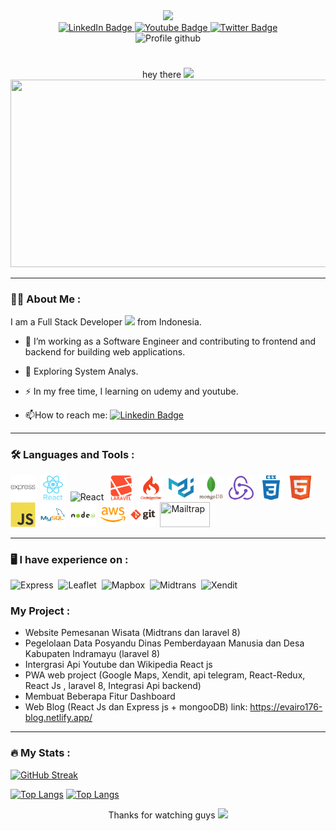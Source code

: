 
<div id="header" align="center">
  <img src="https://media.giphy.com/media/M9gbBd9nbDrOTu1Mqx/giphy.gif" width="100"/>
</div>
<div id="badges" align="center">
  <a href="[your-linkedin-URL](https://www.linkedin.com/in/dicki-prasetya-3a7587195/)">
    <img src="https://img.shields.io/badge/LinkedIn-blue?style=for-the-badge&logo=linkedin&logoColor=white" alt="LinkedIn Badge"/>
  </a>
  <a href="your-youtube-URL">
    <img src="https://img.shields.io/badge/YouTube-red?style=for-the-badge&logo=youtube&logoColor=white" alt="Youtube Badge"/>
  </a>
  <a href="your-twitter-URL">
    <img src="https://img.shields.io/badge/Twitter-blue?style=for-the-badge&logo=twitter&logoColor=white" alt="Twitter Badge"/>
  </a>
</div>
<div  align="center">
  <img src="https://komarev.com/ghpvc/?username=evairo176&style=flat-square&color=blue" alt="Profile github"/>
  <h1>
</div>
<div  align="center">
    hey there
  <img src="https://media.giphy.com/media/hvRJCLFzcasrR4ia7z/giphy.gif" width="30px"/>
    </div>
</h1>
<div align="center">
  <img src="https://media.giphy.com/media/dWesBcTLavkZuG35MI/giphy.gif" width="600" height="300"/>
</div>

---

### :woman_technologist: About Me :
I am a Full Stack Developer <img src="https://media.giphy.com/media/WUlplcMpOCEmTGBtBW/giphy.gif" width="30"> from Indonesia.
- :telescope: I’m working as a Software Engineer and contributing to frontend and backend for building web applications.

- :seedling: Exploring System Analys.

- :zap: In my free time, I learning on udemy and youtube.

- :mailbox:How to reach me: [![Linkedin Badge](https://img.shields.io/badge/-Dicki-blue?style=flat&logo=Linkedin&logoColor=white)](https://www.linkedin.com/in/dicki-prasetya-3a7587195/)
---

### :hammer_and_wrench: Languages and Tools :
<div>
  <img src="https://github.com/devicons/devicon/blob/master/icons/express/express-original-wordmark.svg" title="Express" alt="Express" width="40" height="40"/>&nbsp;
  <img src="https://github.com/devicons/devicon/blob/master/icons/react/react-original-wordmark.svg" title="React" alt="React" width="40" height="40"/>&nbsp;
  <img src="https://upload.wikimedia.org/wikipedia/commons/thumb/a/a7/React-icon.svg/2300px-React-icon.svg.png" title="React" alt="React" width="40" height="40"/>&nbsp;
  <img src="https://github.com/devicons/devicon/blob/master/icons/laravel/laravel-plain-wordmark.svg" title="Laravel" alt="Laravel" width="40" height="40"/>&nbsp;
  <img src="https://github.com/devicons/devicon/blob/master/icons/codeigniter/codeigniter-plain-wordmark.svg" title="Codeigniter" **alt="Codeigniter" width="40" height="40"/>&nbsp;
 <img src="https://github.com/devicons/devicon/blob/master/icons/materialui/materialui-original.svg" title="Material UI" alt="Material UI" width="40" height="40"/>&nbsp;
  <img src="https://github.com/devicons/devicon/blob/master/icons/mongodb/mongodb-original-wordmark.svg" title="MongoDB" alt="MongoDB" width="40" height="40"/>&nbsp;
  <img src="https://github.com/devicons/devicon/blob/master/icons/redux/redux-original.svg" title="Redux" alt="Redux " width="40" height="40"/>&nbsp;
  <img src="https://github.com/devicons/devicon/blob/master/icons/css3/css3-plain-wordmark.svg"  title="CSS3" alt="CSS" width="40" height="40"/>&nbsp;
  <img src="https://github.com/devicons/devicon/blob/master/icons/html5/html5-original.svg" title="HTML5" alt="HTML" width="40" height="40"/>&nbsp;
  <img src="https://github.com/devicons/devicon/blob/master/icons/javascript/javascript-original.svg" title="JavaScript" alt="JavaScript" width="40" height="40"/>&nbsp;
  <img src="https://github.com/devicons/devicon/blob/master/icons/mysql/mysql-original-wordmark.svg" title="MySQL"  alt="MySQL" width="40" height="40"/>&nbsp;
  <img src="https://github.com/devicons/devicon/blob/master/icons/nodejs/nodejs-original-wordmark.svg" title="NodeJS" alt="NodeJS" width="40" height="40"/>&nbsp;
  <img src="https://github.com/devicons/devicon/blob/master/icons/amazonwebservices/amazonwebservices-plain-wordmark.svg" title="AWS" alt="AWS" width="40" height="40"/>&nbsp;
  <img src="https://github.com/devicons/devicon/blob/master/icons/git/git-original-wordmark.svg" title="Git" **alt="Git" width="40" height="40"/>&nbsp;
 <img src="https://d33v4339jhl8k0.cloudfront.net/docs/assets/5ed6bd832c7d3a10cba8416b/images/5faac7224cedfd001610b6d1/mailtrap-new-logo.png" title="Mailtrap" **alt="Mailtrap" width="80" height="40"/>&nbsp;
</div>

---
### :desktop_computer: I have experience on :
<div>

  <img src="https://upload.wikimedia.org/wikipedia/commons/thumb/b/bd/Google_Maps_Logo_2020.svg/800px-Google_Maps_Logo_2020.svg.png" title="Express" alt="Express" width="40" height="40"/>&nbsp;
 <img src="https://encrypted-tbn0.gstatic.com/images?q=tbn:ANd9GcT8ZGkXd3FvFWroUQfsXmaydBNK8LhQzJKd0NfSGfAcAZoNJivRmSsImmC_6eyznpPGAg&usqp=CAU" title="Leaflet" alt="Leaflet" width="100" height="40"/>&nbsp;
  <img src="https://encrypted-tbn0.gstatic.com/images?q=tbn:ANd9GcQxjO-nauVIRPpdsOXHpGXZuvFJAAd0za4ZuQ&usqp=CAU" title="Mapbox" alt="Mapbox" width="40" height="40"/>&nbsp;
 <img src="https://upload.wikimedia.org/wikipedia/commons/9/9d/Midtrans.png" title="Midtrans" alt="Midtrans" width="100" height="40"/>&nbsp;
  <img src="https://www.xendit.co/wp-content/uploads/2020/03/XENDIT-LOGOArtboard-1@2x.png" title="Xendit" alt="Xendit" width="100" height="40"/>&nbsp;
</div>

### My Project :

- Website Pemesanan Wisata (Midtrans dan laravel 8)
- Pegelolaan Data Posyandu Dinas Pemberdayaan Manusia dan Desa Kabupaten Indramayu (laravel 8)
- Intergrasi Api Youtube dan Wikipedia React js
- PWA web project (Google Maps, Xendit, api telegram, React-Redux, React Js , laravel 8, Integrasi Api backend)
- Membuat Beberapa Fitur Dashboard
- Web Blog (React Js dan Express js + mongooDB) link: <a href="https://evairo176-blog.netlify.app/posts">https://evairo176-blog.netlify.app/</a>
---

### :fire: My Stats :
[![GitHub Streak](http://github-readme-streak-stats.herokuapp.com?user=evairo176&theme=dark&hide_border=true)](https://git.io/streak-stats)

[![Top Langs](https://github-readme-stats.vercel.app/api/top-langs/?username=evairo176)](https://github.com/evairo176/github-readme-stats)
[![Top Langs](https://github-readme-stats.vercel.app/api/top-langs/?username=evairo176&layout=compact&theme=vision-friendly-dark)](https://github.com/evairo176/github-readme-stats)
<div  align="center">
    Thanks for watching guys
  <img src="https://media.giphy.com/media/hvRJCLFzcasrR4ia7z/giphy.gif" width="30px"/>
    </div>
</h1>


